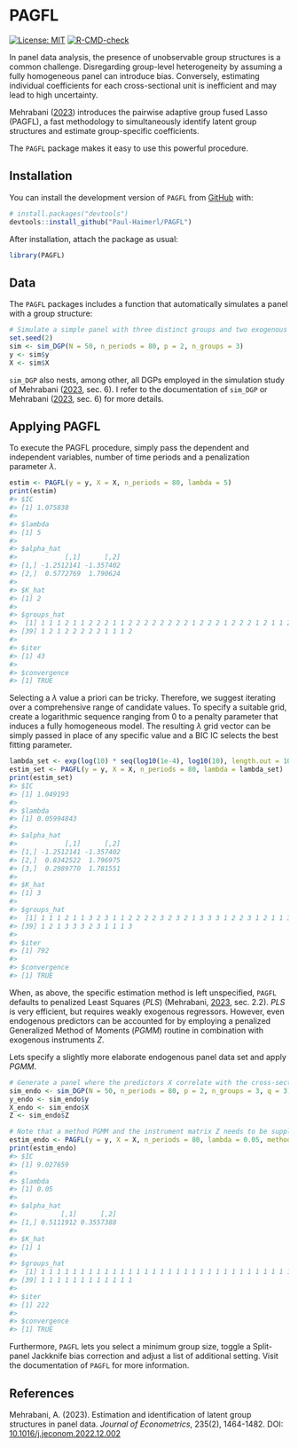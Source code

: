 
<!-- README.md is generated from README.Rmd. Please edit that file -->

# PAGFL

<!-- badges: start -->

[![License:
MIT](https://img.shields.io/badge/License-MIT-yellow.svg)](https://opensource.org/licenses/MIT)
[![R-CMD-check](https://github.com/Paul-Haimerl/PAGFL/actions/workflows/R-CMD-check.yaml/badge.svg)](https://github.com/Paul-Haimerl/PAGFL/actions/workflows/R-CMD-check.yaml)
<!-- badges: end -->

In panel data analysis, the presence of unobservable group structures is
a common challenge. Disregarding group-level heterogeneity by assuming a
fully homogeneous panel can introduce bias. Conversely, estimating
individual coefficients for each cross-sectional unit is inefficient and
may lead to high uncertainty.

Mehrabani ([2023](https://doi.org/10.1016/j.jeconom.2022.12.002))
introduces the pairwise adaptive group fused Lasso (PAGFL), a fast
methodology to simultaneously identify latent group structures and
estimate group-specific coefficients.

The `PAGFL` package makes it easy to use this powerful procedure.

## Installation

You can install the development version of `PAGFL` from
[GitHub](https://github.com/) with:

``` r
# install.packages("devtools")
devtools::install_github("Paul-Haimerl/PAGFL")
```

After installation, attach the package as usual:

``` r
library(PAGFL)
```

## Data

The `PAGFL` packages includes a function that automatically simulates a
panel with a group structure:

``` r
# Simulate a simple panel with three distinct groups and two exogenous explanatory variables
set.seed(2)
sim <- sim_DGP(N = 50, n_periods = 80, p = 2, n_groups = 3)
y <- sim$y
X <- sim$X
```

`sim_DGP` also nests, among other, all DGPs employed in the simulation
study of Mehrabani
([2023](https://doi.org/10.1016/j.jeconom.2022.12.002), sec. 6). I refer
to the documentation of `sim_DGP` or Mehrabani
([2023](https://doi.org/10.1016/j.jeconom.2022.12.002), sec. 6) for more
details.

## Applying PAGFL

To execute the PAGFL procedure, simply pass the dependent and
independent variables, number of time periods and a penalization
parameter $\lambda$.

``` r
estim <- PAGFL(y = y, X = X, n_periods = 80, lambda = 5)
print(estim)
#> $IC
#> [1] 1.075838
#> 
#> $lambda
#> [1] 5
#> 
#> $alpha_hat
#>            [,1]      [,2]
#> [1,] -1.2512141 -1.357402
#> [2,]  0.5772769  1.790624
#> 
#> $K_hat
#> [1] 2
#> 
#> $groups_hat
#>  [1] 1 1 1 2 1 1 2 2 2 1 1 2 2 2 2 2 2 2 2 1 2 2 2 1 2 2 2 1 2 1 1 2 2 2 2 2 2 2
#> [39] 1 2 1 2 2 2 2 2 1 1 1 2
#> 
#> $iter
#> [1] 43
#> 
#> $convergence
#> [1] TRUE
```

Selecting a $\lambda$ value a priori can be tricky. Therefore, we
suggest iterating over a comprehensive range of candidate values. To
specify a suitable grid, create a logarithmic sequence ranging from 0 to
a penalty parameter that induces a fully homogeneous model. The
resulting $\lambda$ grid vector can be simply passed in place of any
specific value and a BIC IC selects the best fitting parameter.

``` r
lambda_set <- exp(log(10) * seq(log10(1e-4), log10(10), length.out = 10))
estim_set <- PAGFL(y = y, X = X, n_periods = 80, lambda = lambda_set)
print(estim_set)
#> $IC
#> [1] 1.049193
#> 
#> $lambda
#> [1] 0.05994843
#> 
#> $alpha_hat
#>            [,1]      [,2]
#> [1,] -1.2512141 -1.357402
#> [2,]  0.8342522  1.796975
#> [3,]  0.2989770  1.781551
#> 
#> $K_hat
#> [1] 3
#> 
#> $groups_hat
#>  [1] 1 1 1 2 1 1 3 2 3 1 1 2 2 2 2 3 2 3 2 1 3 3 3 1 2 2 3 1 2 1 1 3 3 2 2 2 2 3
#> [39] 1 2 1 3 3 3 2 3 1 1 1 3
#> 
#> $iter
#> [1] 792
#> 
#> $convergence
#> [1] TRUE
```

When, as above, the specific estimation method is left unspecified,
`PAGFL` defaults to penalized Least Squares (*PLS*) (Mehrabani,
[2023](https://doi.org/10.1016/j.jeconom.2022.12.002), sec. 2.2). *PLS*
is very efficient, but requires weakly exogenous regressors. However,
even endogenous predictors can be accounted for by employing a penalized
Generalized Method of Moments (*PGMM*) routine in combination with
exogenous instruments $Z$.

Lets specify a slightly more elaborate endogenous panel data set and
apply *PGMM*.

``` r
# Generate a panel where the predictors X correlate with the cross-sectional innovation, but can be instrumented with q = 3 variables in Z
sim_endo <- sim_DGP(N = 50, n_periods = 80, p = 2, n_groups = 3, q = 3)
y_endo <- sim_endo$y
X_endo <- sim_endo$X
Z <- sim_endo$Z

# Note that a method PGMM and the instrument matrix Z needs to be supplied
estim_endo <- PAGFL(y = y, X = X, n_periods = 80, lambda = 0.05, method = 'PGMM', Z = Z)
print(estim_endo)
#> $IC
#> [1] 9.027659
#> 
#> $lambda
#> [1] 0.05
#> 
#> $alpha_hat
#>           [,1]      [,2]
#> [1,] 0.5111912 0.3557388
#> 
#> $K_hat
#> [1] 1
#> 
#> $groups_hat
#>  [1] 1 1 1 1 1 1 1 1 1 1 1 1 1 1 1 1 1 1 1 1 1 1 1 1 1 1 1 1 1 1 1 1 1 1 1 1 1 1
#> [39] 1 1 1 1 1 1 1 1 1 1 1 1
#> 
#> $iter
#> [1] 222
#> 
#> $convergence
#> [1] TRUE
```

Furthermore, `PAGFL` lets you select a minimum group size, toggle a
Split-panel Jackknife bias correction and adjust a list of additional
setting. Visit the documentation of `PAGFL` for more information.

## References

Mehrabani, A. (2023). Estimation and identification of latent group
structures in panel data. *Journal of Econometrics*, 235(2), 1464-1482.
DOI:
[10.1016/j.jeconom.2022.12.002](https://doi.org/10.1016/j.jeconom.2022.12.002)
